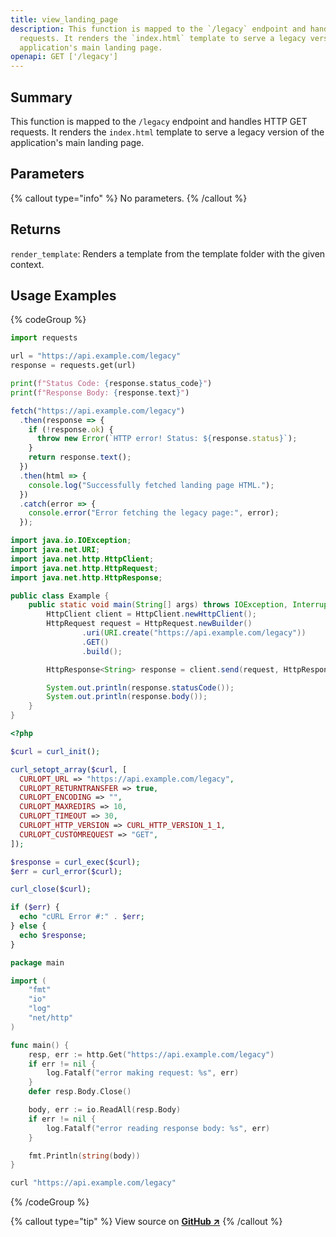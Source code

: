```yaml
---
title: view_landing_page
description: This function is mapped to the `/legacy` endpoint and handles HTTP GET
  requests. It renders the `index.html` template to serve a legacy version of the
  application's main landing page.
openapi: GET ['/legacy']
---
```

## Summary
This function is mapped to the `/legacy` endpoint and handles HTTP GET requests. It renders the `index.html` template to serve a legacy version of the application's main landing page.

## Parameters
{% callout type="info" %}
No parameters.
{% /callout %}

## Returns
`render_template`: Renders a template from the template folder with the given context.

## Usage Examples
{% codeGroup %}

```python {% filename="Python" showLineNumbers=true %}
import requests

url = "https://api.example.com/legacy"
response = requests.get(url)

print(f"Status Code: {response.status_code}")
print(f"Response Body: {response.text}")
```

```javascript {% filename="JavaScript" showLineNumbers=true %}
fetch("https://api.example.com/legacy")
  .then(response => {
    if (!response.ok) {
      throw new Error(`HTTP error! Status: ${response.status}`);
    }
    return response.text();
  })
  .then(html => {
    console.log("Successfully fetched landing page HTML.");
  })
  .catch(error => {
    console.error("Error fetching the legacy page:", error);
  });
```

```java {% filename="Java" showLineNumbers=true %}
import java.io.IOException;
import java.net.URI;
import java.net.http.HttpClient;
import java.net.http.HttpRequest;
import java.net.http.HttpResponse;

public class Example {
    public static void main(String[] args) throws IOException, InterruptedException {
        HttpClient client = HttpClient.newHttpClient();
        HttpRequest request = HttpRequest.newBuilder()
                .uri(URI.create("https://api.example.com/legacy"))
                .GET()
                .build();

        HttpResponse<String> response = client.send(request, HttpResponse.BodyHandlers.ofString());

        System.out.println(response.statusCode());
        System.out.println(response.body());
    }
}
```

```php {% filename="PHP" showLineNumbers=true %}
<?php

$curl = curl_init();

curl_setopt_array($curl, [
  CURLOPT_URL => "https://api.example.com/legacy",
  CURLOPT_RETURNTRANSFER => true,
  CURLOPT_ENCODING => "",
  CURLOPT_MAXREDIRS => 10,
  CURLOPT_TIMEOUT => 30,
  CURLOPT_HTTP_VERSION => CURL_HTTP_VERSION_1_1,
  CURLOPT_CUSTOMREQUEST => "GET",
]);

$response = curl_exec($curl);
$err = curl_error($curl);

curl_close($curl);

if ($err) {
  echo "cURL Error #:" . $err;
} else {
  echo $response;
}

```

```go {% filename="GO" showLineNumbers=true %}
package main

import (
	"fmt"
	"io"
	"log"
	"net/http"
)

func main() {
	resp, err := http.Get("https://api.example.com/legacy")
	if err != nil {
		log.Fatalf("error making request: %s", err)
	}
	defer resp.Body.Close()

	body, err := io.ReadAll(resp.Body)
	if err != nil {
		log.Fatalf("error reading response body: %s", err)
	}

	fmt.Println(string(body))
}

```

```bash {% filename="cURL" showLineNumbers=true %}
curl "https://api.example.com/legacy"
```
{% /codeGroup %}

{% callout type="tip" %}
View source on [**GitHub ↗**](https://github.com/giannihart/httpbin/blob/master/httpbin/core.py#L240-L243)
{% /callout %}